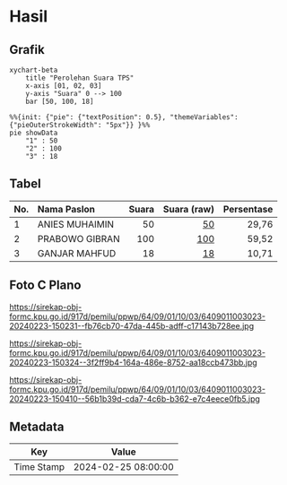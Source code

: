 # Hasil

## Grafik

```mermaid
xychart-beta
    title "Perolehan Suara TPS"
    x-axis [01, 02, 03]
    y-axis "Suara" 0 --> 100
    bar [50, 100, 18]
```

```mermaid
%%{init: {"pie": {"textPosition": 0.5}, "themeVariables": {"pieOuterStrokeWidth": "5px"}} }%%
pie showData
    "1" : 50
    "2" : 100
    "3" : 18
```

## Tabel

| No. | Nama Paslon    | Suara | Suara (raw) | Persentase |
|:--- |:-------------- | -----:| -----------:| ----------:|
| 1   | ANIES MUHAIMIN | 50    | [50][p-1]   | 29,76      |
| 2   | PRABOWO GIBRAN | 100   | [100][p-2]  | 59,52      |
| 3   | GANJAR MAHFUD  | 18    | [18][p-3]   | 10,71      |


[p-1]: https://github.com/gigit-pemilu/pemilu-2024-64-kalimantan-timur/blob/main/pilpres/hitung-suara/sub/64-kalimantan-timur/sub/09-penajam-paser-utara/sub/01-penajam/sub/1003-petung/sub/023-tps/sub/paslon-1.txt
[p-2]: https://github.com/gigit-pemilu/pemilu-2024-64-kalimantan-timur/blob/main/pilpres/hitung-suara/sub/64-kalimantan-timur/sub/09-penajam-paser-utara/sub/01-penajam/sub/1003-petung/sub/023-tps/sub/paslon-2.txt
[p-3]: https://github.com/gigit-pemilu/pemilu-2024-64-kalimantan-timur/blob/main/pilpres/hitung-suara/sub/64-kalimantan-timur/sub/09-penajam-paser-utara/sub/01-penajam/sub/1003-petung/sub/023-tps/sub/paslon-3.txt

## Foto C Plano

https://sirekap-obj-formc.kpu.go.id/917d/pemilu/ppwp/64/09/01/10/03/6409011003023-20240223-150231--fb76cb70-47da-445b-adff-c17143b728ee.jpg

https://sirekap-obj-formc.kpu.go.id/917d/pemilu/ppwp/64/09/01/10/03/6409011003023-20240223-150324--3f2ff9b4-164a-486e-8752-aa18ccb473bb.jpg

https://sirekap-obj-formc.kpu.go.id/917d/pemilu/ppwp/64/09/01/10/03/6409011003023-20240223-150410--56b1b39d-cda7-4c6b-b362-e7c4eece0fb5.jpg


## Metadata

| Key        | Value               |
| ---------- | ------------------- |
| Time Stamp | 2024-02-25 08:00:00 |



